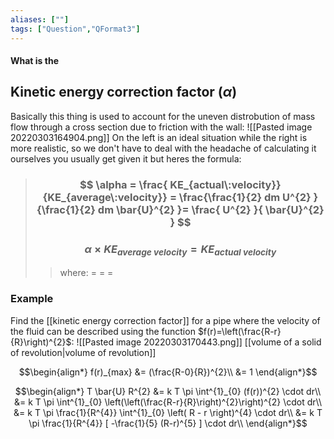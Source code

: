 ```yaml
---
aliases: [""]
tags: ["Question","QFormat3"]
---
```


#### What is the
## Kinetic energy correction factor ($\alpha$)
Basically this thing is used to account for the uneven distrobution of mass flow through a cross section due to friction with the wall:
![[Pasted image 20220303164904.png]]
On the left is an ideal situation while the right is more realistic, so we don't have to deal with the headache of calculating it ourselves you usually get given it but heres the formula:

> ### $$ \alpha =  \frac{ KE_{actual\:velocity}}{KE_{average\:velocity}} = \frac{\frac{1}{2} dm U^{2} }{\frac{1}{2} dm \bar{U}^{2} }= \frac{ U^{2} }{ \bar{U}^{2} } $$ 
> ### $$ \alpha \times KE_{average\:velocity} =  KE_{actual\:velocity}  $$ 
>> where:
>> $=$ 
>> $=$
>> $=$

### Example
Find the [[kinetic energy correction factor]] for a pipe where the velocity of the fluid can be described using the function $f(r)=\left(\frac{R-r}{R}\right)^{2}$:
![[Pasted image 20220303170443.png]]
[[volume of a solid of revolution|volume of revolution]]

$$\begin{align*}
f(r)_{max} &= (\frac{R-0}{R})^{2}\\
&= 1
\end{align*}$$

$$\begin{align*}
T \bar{U} R^{2} &= k T \pi \int^{1}_{0} (f(r))^{2} \cdot dr\\
&= k T \pi \int^{1}_{0} \left(\left(\frac{R-r}{R}\right)^{2}\right)^{2} \cdot dr\\
&= k T \pi \frac{1}{R^{4}} \int^{1}_{0} \left( R - r \right)^{4} \cdot dr\\
&= k T \pi \frac{1}{R^{4}} [ -\frac{1}{5} (R-r)^{5} ] \cdot dr\\
\end{align*}$$
